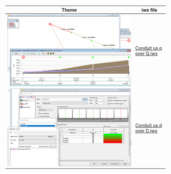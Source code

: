 |Theme |iws file| 
|------|-------|
|![image](./Conduit/Conduit%20us%20q%20over%20Q.png)|[Conduit us q over Q.iws](./Conduit/Conduit%20us%20q%20over%20Q.iws)|
|![image](./Conduit/Conduit%20us%20d%20over%20D.png)|[Conduit us d over D.iws](./Conduit/Conduit%20us%20d%20over%20D%20ft.iws)|